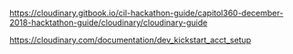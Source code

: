 https://cloudinary.gitbook.io/cil-hackathon-guide/capitol360-december-2018-hacktathon-guide/cloudinary/cloudinary-guide

https://cloudinary.com/documentation/dev_kickstart_acct_setup